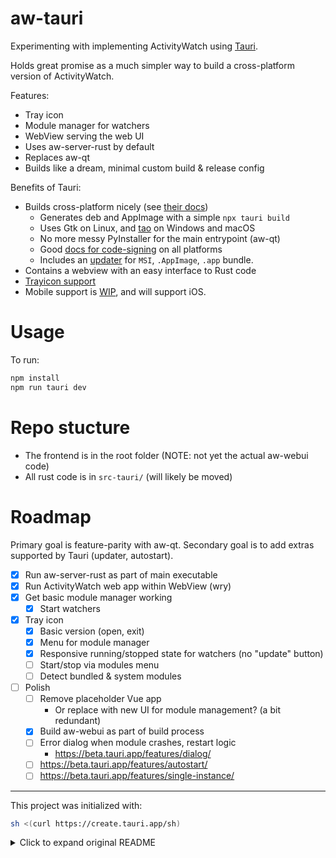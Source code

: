 aw-tauri
========

Experimenting with implementing ActivityWatch using [Tauri](https://tauri.app/).

Holds great promise as a much simpler way to build a cross-platform version of ActivityWatch.

Features:

 - Tray icon
 - Module manager for watchers
 - WebView serving the web UI
 - Uses aw-server-rust by default
 - Replaces aw-qt
 - Builds like a dream, minimal custom build & release config

Benefits of Tauri:

 - Builds cross-platform nicely (see [their docs](https://tauri.app/v1/guides/building/cross-platform))
   - Generates deb and AppImage with a simple `npx tauri build`
   - Uses Gtk on Linux, and [tao](https://github.com/tauri-apps/tao) on Windows and macOS
   - No more messy PyInstaller for the main entrypoint (aw-qt)
   - Good [docs for code-signing](https://tauri.app/v1/guides/distribution/sign-windows) on all platforms
   - Includes an [updater](https://tauri.app/v1/guides/distribution/updater) for `MSI`, `.AppImage`, `.app` bundle.
 - Contains a webview with an easy interface to Rust code
 - [Trayicon support](https://tauri.app/v1/guides/features/system-tray/)
 - Mobile support is [WIP](https://tauri.app/blog/2022/12/09/tauri-mobile-alpha/), and will support iOS.


# Usage

To run:

```sh
npm install
npm run tauri dev
```

# Repo stucture

 - The frontend is in the root folder (NOTE: not yet the actual aw-webui code)
 - All rust code is in `src-tauri/` (will likely be moved)

# Roadmap

Primary goal is feature-parity with aw-qt.
Secondary goal is to add extras supported by Tauri (updater, autostart).

 - [x] Run aw-server-rust as part of main executable
 - [x] Run ActivityWatch web app within WebView (wry)
 - [x] Get basic module manager working
     - [x] Start watchers
 - [x] Tray icon
     - [x] Basic version (open, exit)
     - [x] Menu for module manager
     - [x] Responsive running/stopped state for watchers (no "update" button)
     - [ ] Start/stop via modules menu
     - [ ] Detect bundled & system modules
 - [ ] Polish
     - [ ] Remove placeholder Vue app
         - Or replace with new UI for module management? (a bit redundant)
     - [x] Build aw-webui as part of build process
     - [ ] Error dialog when module crashes, restart logic
         - https://beta.tauri.app/features/dialog/
     - [ ] https://beta.tauri.app/features/autostart/
     - [ ] https://beta.tauri.app/features/single-instance/

---

This project was initialized with:

```sh
sh <(curl https://create.tauri.app/sh)
```

<details>
<summary>Click to expand original README</summary>

# Tauri + Vue 3 + TypeScript

This template should help get you started developing with Vue 3 and TypeScript in Vite. The template uses Vue 3 `<script setup>` SFCs, check out the [script setup docs](https://v3.vuejs.org/api/sfc-script-setup.html#sfc-script-setup) to learn more.

## Recommended IDE Setup

- [VS Code](https://code.visualstudio.com/) + [Volar](https://marketplace.visualstudio.com/items?itemName=Vue.volar) + [Tauri](https://marketplace.visualstudio.com/items?itemName=tauri-apps.tauri-vscode) + [rust-analyzer](https://marketplace.visualstudio.com/items?itemName=rust-lang.rust-analyzer)

## Type Support For `.vue` Imports in TS

Since TypeScript cannot handle type information for `.vue` imports, they are shimmed to be a generic Vue component type by default. In most cases this is fine if you don't really care about component prop types outside of templates. However, if you wish to get actual prop types in `.vue` imports (for example to get props validation when using manual `h(...)` calls), you can enable Volar's Take Over mode by following these steps:

1. Run `Extensions: Show Built-in Extensions` from VS Code's command palette, look for `TypeScript and JavaScript Language Features`, then right click and select `Disable (Workspace)`. By default, Take Over mode will enable itself if the default TypeScript extension is disabled.
2. Reload the VS Code window by running `Developer: Reload Window` from the command palette.

You can learn more about Take Over mode [here](https://github.com/johnsoncodehk/volar/discussions/471).

</details>
